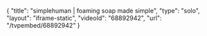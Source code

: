 {
    "title": "simplehuman | foaming soap made simple",
    "type": "solo",
    "layout": "iframe-static",
    "videoId": "68892942",
    "url": "\/tvpembed\/68892942"
}
